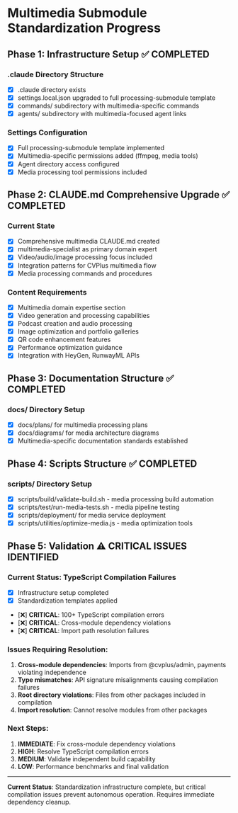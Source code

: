 # Multimedia Submodule Standardization Progress

## Phase 1: Infrastructure Setup ✅ COMPLETED

### .claude Directory Structure
- [x] .claude directory exists 
- [x] settings.local.json upgraded to full processing-submodule template
- [x] commands/ subdirectory with multimedia-specific commands
- [x] agents/ subdirectory with multimedia-focused agent links

### Settings Configuration
- [x] Full processing-submodule template implemented
- [x] Multimedia-specific permissions added (ffmpeg, media tools)
- [x] Agent directory access configured
- [x] Media processing tool permissions included

## Phase 2: CLAUDE.md Comprehensive Upgrade ✅ COMPLETED

### Current State
- [x] Comprehensive multimedia CLAUDE.md created
- [x] multimedia-specialist as primary domain expert
- [x] Video/audio/image processing focus included
- [x] Integration patterns for CVPlus multimedia flow
- [x] Media processing commands and procedures

### Content Requirements
- [x] Multimedia domain expertise section
- [x] Video generation and processing capabilities
- [x] Podcast creation and audio processing
- [x] Image optimization and portfolio galleries
- [x] QR code enhancement features
- [x] Performance optimization guidance
- [x] Integration with HeyGen, RunwayML APIs

## Phase 3: Documentation Structure ✅ COMPLETED

### docs/ Directory Setup
- [x] docs/plans/ for multimedia processing plans
- [x] docs/diagrams/ for media architecture diagrams
- [x] Multimedia-specific documentation standards established

## Phase 4: Scripts Structure ✅ COMPLETED

### scripts/ Directory Setup  
- [x] scripts/build/validate-build.sh - media processing build automation
- [x] scripts/test/run-media-tests.sh - media pipeline testing
- [x] scripts/deployment/ for media service deployment
- [x] scripts/utilities/optimize-media.js - media optimization tools

## Phase 5: Validation ⚠️ CRITICAL ISSUES IDENTIFIED

### Current Status: TypeScript Compilation Failures
- [x] Infrastructure setup completed
- [x] Standardization templates applied
- [❌] **CRITICAL**: 100+ TypeScript compilation errors
- [❌] **CRITICAL**: Cross-module dependency violations
- [❌] **CRITICAL**: Import path resolution failures

### Issues Requiring Resolution:
1. **Cross-module dependencies**: Imports from @cvplus/admin, payments violating independence
2. **Type mismatches**: API signature misalignments causing compilation failures
3. **Root directory violations**: Files from other packages included in compilation
4. **Import resolution**: Cannot resolve modules from other packages

### Next Steps:
1. **IMMEDIATE**: Fix cross-module dependency violations
2. **HIGH**: Resolve TypeScript compilation errors
3. **MEDIUM**: Validate independent build capability
4. **LOW**: Performance benchmarks and final validation

---
**Current Status**: Standardization infrastructure complete, but critical compilation issues prevent autonomous operation. Requires immediate dependency cleanup.